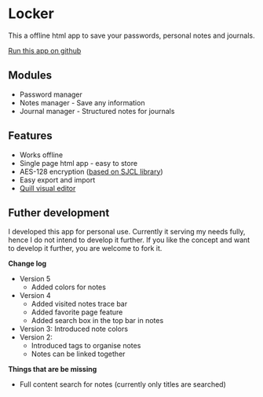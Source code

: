 # Locker
This a offline html app to save your passwords, personal notes and journals.

[Run this app on github](https://reactivematter.github.io/locker/locker.html)

## Modules
* Password manager
* Notes manager - Save any information
* Journal manager -  Structured notes for journals

## Features
* Works offline
* Single page html app - easy to store
* AES-128 encryption ([based on SJCL library](https://bitwiseshiftleft.github.io/sjcl/))
* Easy export and import
* [Quill visual editor](https://quilljs.com/)

## Futher development
I developed this app for personal use. Currently it serving my needs fully, hence I do not intend to develop it further. If you like the concept and want to develop it further, you are welcome to fork it.

**Change log**
* Version 5
  * Added colors for notes
* Version 4
  * Added visited notes trace bar
  * Added favorite page feature
  * Added search box in the top bar in notes
* Version 3: Introduced note colors
* Version 2: 
  * Introduced tags to organise notes
  * Notes can be linked together


**Things that are be missing**
* Full content search for notes (currently only titles are searched)
